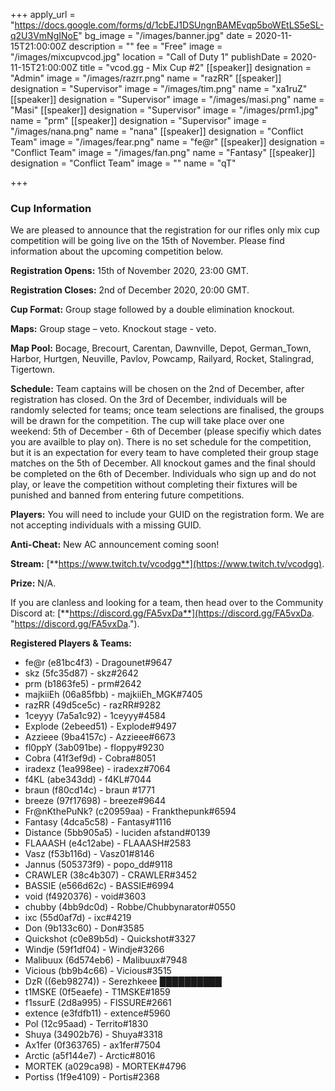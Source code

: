 +++
apply_url = "https://docs.google.com/forms/d/1cbEJ1DSUngnBAMEvqp5boWEtLS5eSL-q2U3VmNgINoE"
bg_image = "/images/banner.jpg"
date = 2020-11-15T21:00:00Z
description = ""
fee = "Free"
image = "/images/mixcupvcod.jpg"
location = "Call of Duty 1"
publishDate = 2020-11-15T21:00:00Z
title = "vcod.gg - Mix Cup #2"
[[speaker]]
designation = "Admin"
image = "/images/razrr.png"
name = "razRR"
[[speaker]]
designation = "Supervisor"
image = "/images/tim.png"
name = "xa1ruZ"
[[speaker]]
designation = "Supervisor"
image = "/images/masi.png"
name = "Masi"
[[speaker]]
designation = "Supervisor"
image = "/images/prm1.jpg"
name = "prm"
[[speaker]]
designation = "Supervisor"
image = "/images/nana.png"
name = "nana"
[[speaker]]
designation = "Conflict Team"
image = "/images/fear.png"
name = "fe@r"
[[speaker]]
designation = "Conflict Team"
image = "/images/fan.png"
name = "Fantasy"
[[speaker]]
designation = "Conflict Team"
image = ""
name = "qT"

+++
### **Cup Information**

We are pleased to announce that the registration for our rifles only mix cup competition will be going live on the 15th of November. Please find information about the upcoming competition below.

**Registration Opens:** 15th of November 2020, 23:00 GMT.

**Registration Closes:** 2nd of December 2020, 20:00 GMT.

**Cup Format:** Group stage followed by a double elimination knockout.

**Maps:** Group stage – veto. Knockout stage - veto.

**Map Pool:** Bocage, Brecourt, Carentan, Dawnville, Depot, German_Town, Harbor, Hurtgen, Neuville, Pavlov, Powcamp, Railyard, Rocket, Stalingrad, Tigertown.

**Schedule:** Team captains will be chosen on the 2nd of December, after registration has closed. On the 3rd of December, individuals will be randomly selected for teams; once team selections are finalised, the groups will be drawn for the competition. The cup will take place over one weekend: 5th of December - 6th of December (please specifiy which dates you are availble to play on). There is no set schedule for the competition, but it is an expectation for every team to have completed their group stage matches on the 5th of December. All knockout games and the final should be completed on the 6th of December. Individuals who sign up and do not play, or leave the competition without completing their fixtures will be punished and banned from entering future competitions.

**Players:** You will need to include your GUID on the registration form. We are not accepting individuals with a missing GUID.

**Anti-Cheat:** New AC announcement coming soon!

**Stream:** [**https://www.twitch.tv/vcodgg**](https://www.twitch.tv/vcodgg).

**Prize:** N/A.

If you are clanless and looking for a team, then head over to the Community Discord at: [**https://discord.gg/FA5vxDa**](https://discord.gg/FA5vxDa. "https://discord.gg/FA5vxDa.").

**Registered Players & Teams:**

* fe@r (e81bc4f3) - Dragounet#9647
* skz (5fc35d87) - skz#2642
* prm (b1863fe5) - prm#2642
* majkiiEh (06a85fbb) - majkiiEh_MGK#7405
* razRR (49d5ce5c) - razRR#9282
* 1ceyyy (7a5a1c92) - 1ceyyy#4584
* Explode (2ebeed51) - Explode#9497
* Azzieee (9ba4157c) - Azzieee#6673
* fl0ppY (3ab091be) - fIoppy#9230
* Cobra (41f3ef9d) - Cobra#8051
* iradexz (1ea998ee) - iradexz#7064
* f4KL (abe343dd) - f4KL#7044
* braun (f80cd14c) - braun #1771
* breeze (97f17698) - breeze#9644
* Fr@nKthePuNk? (c20959aa) - Frankthepunk#6594
* Fantasy (4dca5c58) - Fantasy#1116
* Distance (5bb905a5) - luciden afstand#0139
* FLAAASH (e4c12abe) - FLAAASH#2583
* Vasz (f53b116d) - Vasz01#8146
* Jannus (505373f9) - popo_dd#9118
* CRAWLER (38c4b307) - CRAWLER#3452
* BASSIE (e566d62c) - BASSIE#6994
* void (f4920376) - void#3603
* chubby (4bb9dc0d) - Robbe/Chubbynarator#0550
* ixc (55d0af7d) - ixc#4219
* Don (9b133c60) - Don#3585
* Quickshot (c0e89b5d) - Quickshot#3327
* Windje (59f1df04) - Windje#3266
* Malibuux (6d574eb6) - Malibuux#7948
* Vicious (bb9b4c66) - Vicious#3515
* DzR ((6eb98274)) - Serezhkeee ██████████
* t1MSKE (0f5eaefe) - T1MSKE#1859
* f1ssurE (2d8a995) - FISSURE#2661
* extence (e3fdfb11) - extence#5960
* Pol (12c95aad) - Territo#1830
* Shuya (34902b76) - Shuya#3318
* Ax1fer (0f363765) - ax1fer#7504
* Arctic (a5f144e7) - Arctic#8016
* MORTEK (a029ca98) - MORTEK#4796
* Portiss (1f9e4109) - Portis#2368
